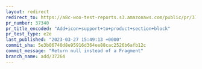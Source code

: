 ```yaml
---
layout: redirect
redirect_to: https://a8c-woo-test-reports.s3.amazonaws.com/public/pr/37340/e2e/index.html
pr_number: 37340
pr_title_encoded: "Add+icon+support+to+product+section+block"
pr_test_type: e2e
last_published: "2023-03-27 15:49:13 +0000"
commit_sha: 5e3b06740d8e95916d364ee88cac2526b6afb12c
commit_message: "Return null instead of a Fragment"
branch_name: add/37264
---
```


